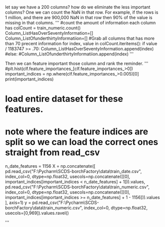 let say we have a 200 columns? how do we eliminate the less important columns?
One we can count the NaN in that row. For example, if the rows is 1 million, and there are 900,000 NaN 
in that row then 90% of the value is missing in that columns.
'''
#count the amount of information each column has
colCount = train_numeric.count()
Column_ListHasOverSeventyInformation=[]
Column_ListOfunderthirtyInformatiion=[]
#Grab all columns that has more than 70 precent information
for index, value in colCount.iteritems():
    if value / 1183747 >= .70:
        Column_ListHasOverSeventyInformation.append(index)
    #else:
        #Column_ListOfunderthirtyInformatiion.append(index)
'''

Then we can feature important those column and rank the reminder.
'''
#plt.hist(clf.feature_importances_[clf.feature_importances_>0])
important_indices = np.where(clf.feature_importances_>0.005)[0]
print(important_indices)

# load entire dataset for these features. 
# note where the feature indices are split so we can load the correct ones straight from read_csv
n_date_features = 1156
X = np.concatenate([
    pd.read_csv("F:\\Pycharm\\SCDS-borchFactory\\data\\train_date.csv", index_col=0, dtype=np.float32,
                usecols=np.concatenate([[0], important_indices[important_indices < n_date_features] + 1])).values,
    pd.read_csv("F:\\Pycharm\\SCDS-borchFactory\\data\\train_numeric.csv", index_col=0, dtype=np.float32,
                usecols=np.concatenate([[0], important_indices[important_indices >= n_date_features] + 1 - 1156])).values
], axis=1)
y = pd.read_csv("F:\\Pycharm\\SCDS-borchFactory\\data\\train_numeric.csv", index_col=0, dtype=np.float32, usecols=[0,969]).values.ravel()

'''